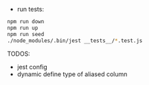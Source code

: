 - run tests:

```sh
npm run down
npm run up
npm run seed
./node_modules/.bin/jest __tests__/*.test.js
```

TODOS:

- jest config
- dynamic define type of aliased column

